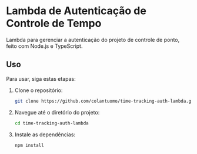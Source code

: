 # Lambda de Autenticação de Controle de Tempo
Lambda para gerenciar a autenticação do projeto de controle de ponto, feito com Node.js e TypeScript.

## Uso

Para usar, siga estas etapas:

1. Clone o repositório:

    ```bash
    git clone https://github.com/colantuomo/time-tracking-auth-lambda.git
    ```

2. Navegue até o diretório do projeto:

    ```bash
    cd time-tracking-auth-lambda
    ```

3. Instale as dependências:

    ```bash
    npm install
    ```
